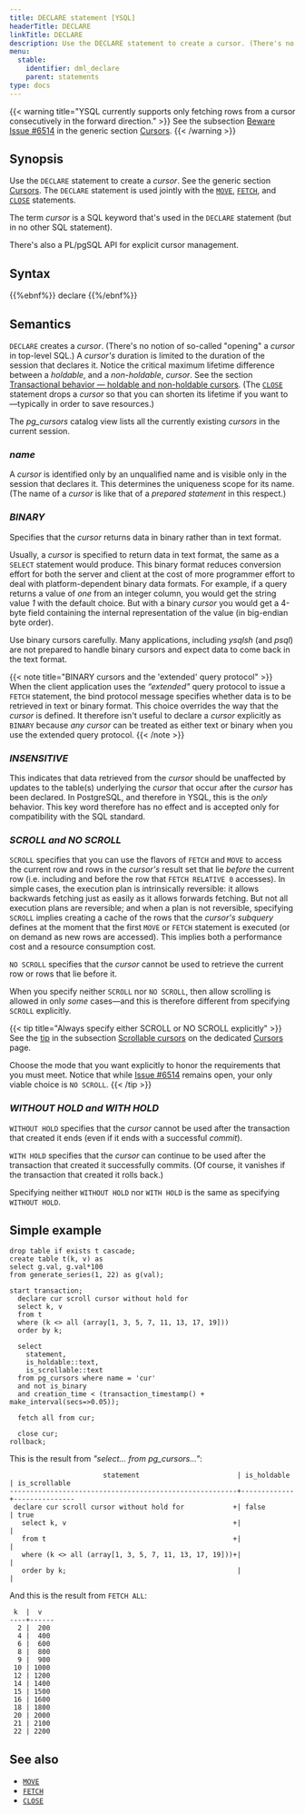 ```yaml
---
title: DECLARE statement [YSQL]
headerTitle: DECLARE
linkTitle: DECLARE
description: Use the DECLARE statement to create a cursor. (There's no notion of "opening" a cursor in top-level SQL.)
menu:
  stable:
    identifier: dml_declare
    parent: statements
type: docs
---
```


{{< warning title="YSQL currently supports only fetching rows from a cursor consecutively in the forward direction." >}}
See the subsection [Beware Issue #6514](../../../cursors/#beware-issue-6514) in the generic section [Cursors](../../../cursors/).
{{< /warning >}}

## Synopsis

Use the `DECLARE` statement to create a _cursor_. See the generic section [Cursors](../../../cursors/). The `DECLARE` statement is used jointly with the [`MOVE`](../dml_move), [`FETCH`](../dml_fetch), and [`CLOSE`](../dml_close) statements.

The term _cursor_ is a SQL keyword that's used in the `DECLARE` statement (but in no other SQL statement).

There's also a PL/pgSQL API for explicit cursor management.

## Syntax

{{%ebnf%}}
  declare
{{%/ebnf%}}

## Semantics

`DECLARE` creates a _cursor_.  (There's no notion of so-called "opening" a _cursor_ in top-level SQL.) A _cursor's_ duration is limited to the duration of the session that declares it. Notice the critical maximum lifetime difference between a _holdable_, and a _non-holdable_, _cursor_. See the section [Transactional behavior — holdable and non-holdable cursors](../../../cursors/#transactional-behavior-holdable-and-non-holdable-cursors). (The [`CLOSE`](../dml_close) statement drops a _cursor_ so that you can shorten its lifetime if you want to—typically in order to save resources.)

The _pg_cursors_ catalog view lists all the currently existing _cursors_ in the current session.

### *name*

A _cursor_ is identified only by an unqualified name and is visible only in the session that declares it. This determines the uniqueness scope for its name. (The name of a  _cursor_ is like that of a _prepared statement_ in this respect.)

### *BINARY*

Specifies that the _cursor_ returns data in binary rather than in text format.

Usually, a _cursor_ is specified to return data in text format, the same as a `SELECT` statement would produce. This binary format reduces conversion effort for both the server and client at the cost of more programmer effort to deal with platform-dependent binary data formats. For example, if a query returns a value of _one_ from an integer column, you would get the string value _1_ with the default choice. But with a binary _cursor_ you would get a 4-byte field containing the internal representation of the value (in big-endian byte order).

Use binary cursors carefully. Many applications, including _ysqlsh_ (and _psql_) are not prepared to handle binary cursors and expect data to come back in the text format.

{{< note title="BINARY cursors and the 'extended' query protocol" >}}
When the client application uses the _“extended"_ query protocol to issue a `FETCH` statement, the bind protocol message specifies whether data is to be retrieved in text or binary format. This choice overrides the way that the _cursor_ is defined. It therefore isn't useful to declare a _cursor_ explicitly as `BINARY` because _any_ _cursor_ can be treated as either text or binary when you use the extended query protocol.
{{< /note >}}

### *INSENSITIVE*

This indicates that data retrieved from the _cursor_ should be unaffected by updates to the table(s) underlying the _cursor_ that occur after the _cursor_ has been declared. In PostgreSQL, and therefore in YSQL, this is the _only_ behavior. This key word therefore has no effect and is accepted only for compatibility with the SQL standard.

### *SCROLL and NO SCROLL*

`SCROLL` specifies that you can use the flavors of `FETCH` and `MOVE` to access the current row and rows in the _cursor's_ result set that lie _before_ the current row (i.e. including and before the row that `FETCH RELATIVE 0` accesses). In simple cases, the execution plan is intrinsically reversible: it allows backwards fetching just as easily as it allows forwards fetching. But not all execution plans are reversible; and when a plan is not reversible, specifying `SCROLL` implies creating a cache of the rows that the _cursor's_ _subquery_ defines at the moment that the first `MOVE` or `FETCH` statement is executed (or on demand as new rows are accessed). This implies both a performance cost and a resource consumption cost.

`NO SCROLL` specifies that the _cursor_ cannot be used to retrieve the current row or rows that lie before it.

When you specify neither `SCROLL` nor `NO SCROLL`, then allow scrolling is allowed in only _some_ cases—and this is therefore different from specifying `SCROLL` explicitly. 

{{< tip title="Always specify either SCROLL or NO SCROLL explicitly" >}}
See the [tip](../../../cursors/#specify-no-scroll-or-scroll-explicitly) in the subsection [Scrollable cursors](../../../cursors/#scrollable-cursors) on the dedicated [Cursors](../../../cursors/) page.

Choose the mode that you want explicitly to honor the requirements that you must meet. Notice that while [Issue #6514](https://github.com/yugabyte/yugabyte-db/issues/6514) remains open, your only viable choice is `NO SCROLL`.
{{< /tip >}}

### *WITHOUT HOLD and WITH HOLD*

`WITHOUT HOLD` specifies that the _cursor_ cannot be used after the transaction that created it ends (even if it ends with a successful _commit_).

`WITH HOLD` specifies that the _cursor_ can continue to be used after the transaction that created it successfully commits. (Of course, it vanishes if the transaction that created it rolls back.)

Specifying neither `WITHOUT HOLD` nor `WITH HOLD` is the same as specifying `WITHOUT HOLD`.

## Simple example

```plpgsql
drop table if exists t cascade;
create table t(k, v) as
select g.val, g.val*100
from generate_series(1, 22) as g(val);

start transaction;
  declare cur scroll cursor without hold for
  select k, v
  from t
  where (k <> all (array[1, 3, 5, 7, 11, 13, 17, 19]))
  order by k;
  
  select
    statement,
    is_holdable::text,
    is_scrollable::text
  from pg_cursors where name = 'cur'
  and not is_binary
  and creation_time < (transaction_timestamp() + make_interval(secs=>0.05));

  fetch all from cur;
  
  close cur;
rollback;
```

This is the result from _"select... from pg_cursors..."_:

```output
                       statement                        | is_holdable | is_scrollable 
--------------------------------------------------------+-------------+---------------
 declare cur scroll cursor without hold for            +| false       | true
   select k, v                                         +|             | 
   from t                                              +|             | 
   where (k <> all (array[1, 3, 5, 7, 11, 13, 17, 19]))+|             | 
   order by k;                                          |             |
```

And this is the result from `FETCH ALL`:

```output
 k  |  v   
----+------
  2 |  200
  4 |  400
  6 |  600
  8 |  800
  9 |  900
 10 | 1000
 12 | 1200
 14 | 1400
 15 | 1500
 16 | 1600
 18 | 1800
 20 | 2000
 21 | 2100
 22 | 2200
```

## See also

- [`MOVE`](../dml_move)
- [`FETCH`](../dml_fetch)
- [`CLOSE`](../dml_close)
